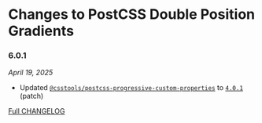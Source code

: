 # Changes to PostCSS Double Position Gradients

### 6.0.1

_April 19, 2025_

- Updated [`@csstools/postcss-progressive-custom-properties`](https://github.com/csstools/postcss-plugins/tree/main/plugins/postcss-progressive-custom-properties) to [`4.0.1`](https://github.com/csstools/postcss-plugins/tree/main/plugins/postcss-progressive-custom-properties/CHANGELOG.md#401) (patch)

[Full CHANGELOG](https://github.com/csstools/postcss-plugins/tree/main/plugins/postcss-double-position-gradients/CHANGELOG.md)
